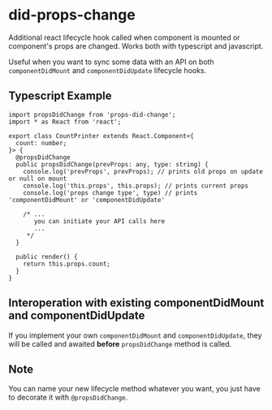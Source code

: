 # did-props-change
Additional react lifecycle hook called when component is mounted or component's props are changed.
Works both with typescript and javascript.

Useful when you want to sync some data with an API on both `componentDidMount` and `componentDidUpdate` lifecycle hooks.

## Typescript Example
```JSX
import propsDidChange from 'props-did-change';
import * as React from 'react';

export class CountPrinter extends React.Component<{
  count: number;
}> {
  @propsDidChange
  public propsDidChange(prevProps: any, type: string) {
    console.log('prevProps', prevProps); // prints old props on update or null on mount
    console.log('this.props', this.props); // prints current props
    console.log('props change type', type) // prints 'componentDidMount' or 'componentDidUpdate'

    /* ...
       you can initiate your API calls here
       ...
     */
  }

  public render() {
    return this.props.count;
  }
}
```

## Interoperation with existing componentDidMount and componentDidUpdate
If you implement your own `componentDidMount` and `componentDidUpdate`, they will be called and awaited __before__ `propsDidChange` method is called.

## Note
You can name your new lifecycle method whatever you want, you just have to decorate it with `@propsDidChange`.
